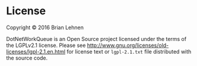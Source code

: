 License
========
Copyright © 2016 Brian Lehnen

DotNetWorkQueue is an Open Source project licensed under the terms of
the LGPLv2.1 license. Please see http://www.gnu.org/licenses/old-licenses/lgpl-2.1.en.html
for license text or `lgpl-2.1.txt` file distributed with the source code.